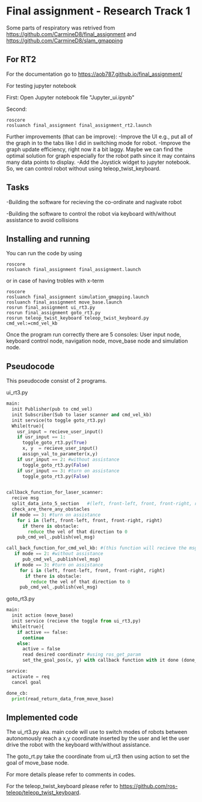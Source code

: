 Final assignment - Research Track 1
================================

Some parts of respiratory was retrived from https://github.com/CarmineD8/final_assignment and https://github.com/CarmineD8/slam_gmapping

For RT2
--------------------
For the documentation go to https://aob787.github.io/final_assignment/

For testing jupyter notebook

  First: Open Jupyter notebook file "Jupyter_ui.ipynb"

  Second:
  ```Shell
  roscore
  rosluanch final_assignment final_assignment_rt2.launch
  ```

Further improvements (that can be improve):
  -Improve the UI e.g., put all of the graph in to the tabs like I did in switching mode for robot.
  -Improve the graph update efficiency, right now it a bit laggy. Maybe we can find the optimal solution for graph especially for the robot path since it may contains many data points to display.
  -Add the Joystick widget to jupyter notebook. So, we can control robot without using teleop_twist_keyboard.

Tasks
--------------------
-Building the software for recieving the co-ordinate and nagivate robot

-Building the software to control the robot via keyboard with/without assistance to avoid collisions

Installing and running
----------------------
You can run the code by using

```Shell
roscore
rosluanch final_assignment final_assignment.launch
```

or in case of having trobles with x-term

```Shell
roscore
rosluanch final_assignment simulation_gmapping.launch
rosluanch final_assignment move_base.launch
rosrun final_assignment ui_rt3.py
rosrun final_assignment goto_rt3.py
rosrun teleop_twist_keyboard teleop_twist_keyboard.py cmd_vel:=cmd_vel_kb
```

Once the program run correctly there are 5 consoles: User input node, keyboard control node, navigation node, move_base node and simulation node.

Pseudocode
--------------------
This pseudocode consist of 2 programs.

ui_rt3.py

```python
main:
  init Publisher(pub to cmd_vel)
  init Subscriber(Sub to laser scanner and cmd_vel_kb)
  init service(to toggle goto_rt3.py)
  While(true){
    usr_input = recieve_user_input()
    if usr_input == 1:
      toggle_goto_rt3.py(True)
      x, y  = recieve_user_input()
      assign_val_to_parameter(x,y)
    if usr_input == 2: #without assistance
      toggle_goto_rt3.py(False)
    if usr_input == 3: #turn on assistance
      toggle_goto_rt3.py(False)


callback_function_for_laser_scanner:
  recive msg
  split_data_into_5_section   #(left, front-left, front, front-right, right)
  check_are_there_any_obstacles
  if mode == 3: #turn on assistance
    for i in (left, front-left, front, front-right, right)
      if there is obstacle:
        reduce the vel of that direction to 0
    pub_cmd_vel_.publish(vel_msg)

call_back_function_for_cmd_vel_kb: #(this function will recieve the msg fron twist keyboard)
   if mode == 2: #without assistance
      pub_cmd_vel_.publish(vel_msg)
   if mode == 3: #turn on assistance
     for i in (left, front-left, front, front-right, right)
       if there is obstacle:
         reduce the vel of that direction to 0
     pub_cmd_vel_.publish(vel_msg)
```
goto_rt3.py

```python
main:
  init action (move_base)
  init service (recieve the toggle from ui_rt3,py)
  While(true){
    if active == false:
      continue
    else:
      active = false
      read desired coordinatr #using ros_get_param
      set_the_goal_pos(x, y) with callback function with it done (done_cb)

service:
  activate = req
  cancel goal

done_cb:
  print(read_return_data_from_move_base)

```


Implemented code
--------------------
The ui_rt3.py aka. main code will use to switch modes of robots between autonomously reach a x,y coordinate inserted by the user and  let the user drive the robot with the keyboard with/without assistance.

The goto_rt.py take the coordinate from ui_rt3 then using action to set the goal of move_base node.

For more details please refer to comments in codes.

For the teleop_twist_keyboard please refer to https://github.com/ros-teleop/teleop_twist_keyboard.
